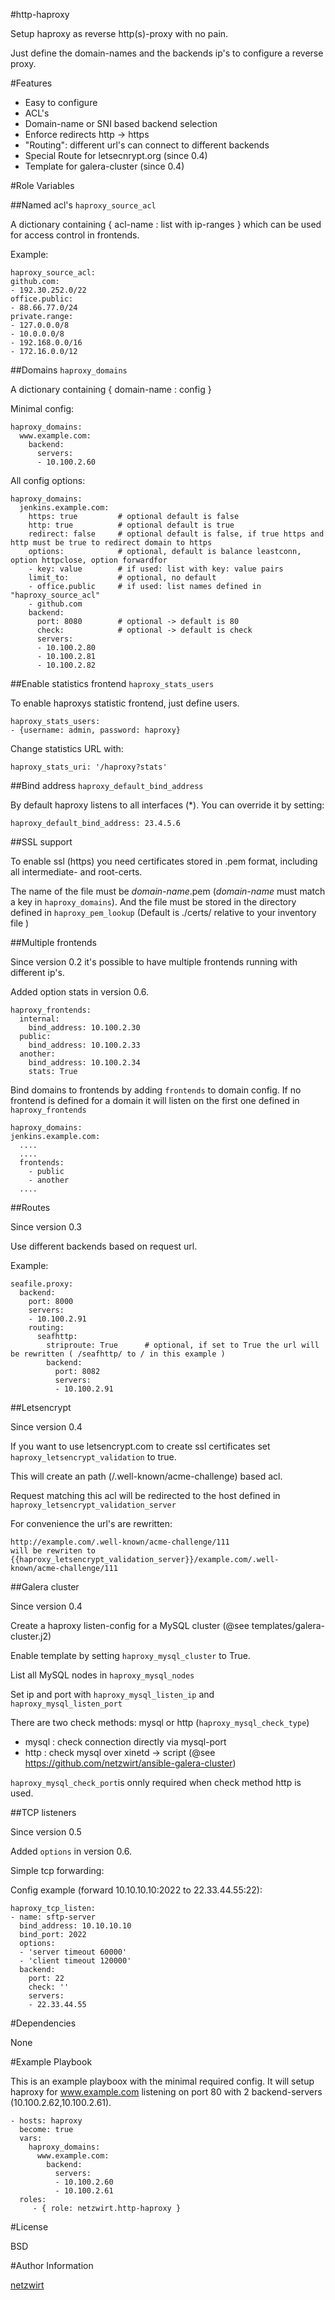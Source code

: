 #http-haproxy

Setup haproxy as reverse http(s)-proxy with no pain. 

Just define the domain-names and the backends ip's to configure a reverse proxy.

#Features

- Easy to configure
- ACL's 
- Domain-name or SNI based backend selection
- Enforce redirects http -> https
- "Routing": different url's can connect to different backends
- Special Route for letsecnrypt.org (since 0.4)
- Template for galera-cluster (since 0.4)

#Role Variables

##Named acl's `haproxy_source_acl`

A dictionary containing { acl-name : list with ip-ranges } which can be used for access control in frontends.

Example:

    haproxy_source_acl:
    github.com: 
    - 192.30.252.0/22
    office.public:
    - 88.66.77.0/24
    private.range:
    - 127.0.0.0/8
    - 10.0.0.0/8
    - 192.168.0.0/16
    - 172.16.0.0/12
  

##Domains `haproxy_domains`

A dictionary containing { domain-name : config } 

Minimal config:

    haproxy_domains:
      www.example.com:
        backend:
          servers:
          - 10.100.2.60

All config options:

    haproxy_domains:
      jenkins.example.com:
        https: true         # optional default is false
        http: true          # optional default is true
        redirect: false     # optional default is false, if true https and http must be true to redirect domain to https
        options:            # optional, default is balance leastconn, option httpclose, option forwardfor
        - key: value        # if used: list with key: value pairs
        limit_to:           # optional, no default
        - office.public     # if used: list names defined in "haproxy_source_acl"
        - github.com
        backend:
          port: 8080        # optional -> default is 80
          check:            # optional -> default is check 
          servers:
          - 10.100.2.80
          - 10.100.2.81
          - 10.100.2.82

##Enable statistics frontend `haproxy_stats_users`

To enable haproxys statistic frontend, just define users.

    haproxy_stats_users:
    - {username: admin, password: haproxy}

Change statistics URL with:

    haproxy_stats_uri: '/haproxy?stats'

##Bind address `haproxy_default_bind_address`

By default haproxy listens to all interfaces (*). You can override it by setting:

    haproxy_default_bind_address: 23.4.5.6

##SSL support

To enable ssl (https) you need certificates stored in .pem format, including all intermediate- and root-certs.

The name of the file must be _domain-name_.pem (_domain-name_ must match a key in `haproxy_domains`).
And the file must be stored in the directory defined in `haproxy_pem_lookup` (Default is ./certs/ relative to your inventory file )

##Multiple frontends

Since version 0.2 it's possible to have multiple frontends running with different ip's.

Added option stats in version 0.6.

    haproxy_frontends:
      internal: 
        bind_address: 10.100.2.30
      public: 
        bind_address: 10.100.2.33
      another: 
        bind_address: 10.100.2.34  
        stats: True

Bind domains to frontends by adding `frontends` to domain config. If no frontend is defined for a domain it will listen on the first one defined in `haproxy_frontends`

    haproxy_domains:
    jenkins.example.com:
      ....
      ....
      frontends:
        - public
        - another
      ....

##Routes

Since version 0.3

Use different backends based on request url.

Example:

    seafile.proxy:
      backend:
        port: 8000
        servers:
        - 10.100.2.91
        routing:
          seafhttp:
            striproute: True      # optional, if set to True the url will be rewritten ( /seafhttp/ to / in this example )
            backend:
              port: 8082
              servers:
              - 10.100.2.91

##Letsencrypt 

Since version 0.4

If you want to use letsencrypt.com to create ssl certificates set `haproxy_letsencrypt_validation` to true.

This will create an path (/.well-known/acme-challenge) based acl.

Request matching this acl will be redirected to the host defined in `haproxy_letsencrypt_validation_server`

For convenience the url's are rewritten:

    http://example.com/.well-known/acme-challenge/111
    will be rewriten to {{haproxy_letsencrypt_validation_server}}/example.com/.well-known/acme-challenge/111 


##Galera cluster

Since version 0.4

Create a haproxy listen-config for a MySQL cluster (@see templates/galera-cluster.j2)

Enable template by setting `haproxy_mysql_cluster` to True.

List all MySQL nodes in `haproxy_mysql_nodes`

Set ip and port with `haproxy_mysql_listen_ip` and `haproxy_mysql_listen_port`

There are two check methods: mysql or http (`haproxy_mysql_check_type`)
- mysql : check connection directly via mysql-port
- http : check mysql over xinetd -> script (@see https://github.com/netzwirt/ansible-galera-cluster)

`haproxy_mysql_check_port`is onnly required when check method http is used.


##TCP listeners

Since version 0.5 

Added `options` in version 0.6.

Simple tcp forwarding:

Config example (forward 10.10.10.10:2022 to 22.33.44.55:22):

    haproxy_tcp_listen:
    - name: sftp-server
      bind_address: 10.10.10.10
      bind_port: 2022
      options:
      - 'server timeout 60000'
      - 'client timeout 120000'
      backend:
        port: 22
        check: ''
        servers:
        - 22.33.44.55


#Dependencies

None

#Example Playbook

This is an example playboox with the minimal required config. It will setup haproxy for www.example.com listening on port 80 with 2 backend-servers (10.100.2.62,10.100.2.61).

    - hosts: haproxy
      become: true
      vars:
        haproxy_domains:
          www.example.com:
            backend:
              servers:
              - 10.100.2.60
              - 10.100.2.61
      roles:
         - { role: netzwirt.http-haproxy }


#License

BSD

#Author Information

[netzwirt](https://github.com/netzwirt)


